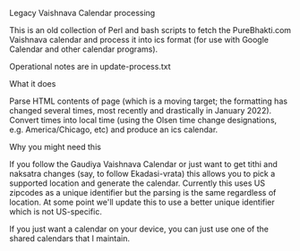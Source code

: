 Legacy Vaishnava Calendar processing

This is an old collection of Perl and bash scripts to fetch the
PureBhakti.com Vaishnava calendar and process it into ics format
(for use with Google Calendar and other calendar programs).

Operational notes are in update-process.txt

What it does

Parse HTML contents of page (which is a moving target; the formatting has
changed several times, most recently and drastically in January 2022).
Convert times into local time (using the Olsen time change designations,
e.g. America/Chicago, etc) and produce an ics calendar.

Why you might need this

If you follow the Gaudiya Vaishnava Calendar or just want to get tithi
and naksatra changes (say, to follow Ekadasi-vrata) this allows you to
pick a supported location and generate the calendar. Currently this uses
US zipcodes as a unique identifier but the parsing is the same regardless
of location. At some point we'll update this to use a better unique
identifier which is not US-specific.

If you just want a calendar on your device, you can just use one of the
shared calendars that I maintain.

